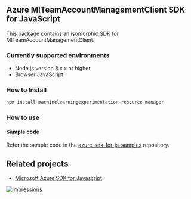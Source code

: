 ## Azure MlTeamAccountManagementClient SDK for JavaScript

This package contains an isomorphic SDK for MlTeamAccountManagementClient.

### Currently supported environments

- Node.js version 8.x.x or higher
- Browser JavaScript

### How to Install

```bash
npm install machinelearningexperimentation-resource-manager
```

### How to use

#### Sample code

Refer the sample code in the [azure-sdk-for-js-samples](https://github.com/Azure/azure-sdk-for-js-samples) repository.

## Related projects

- [Microsoft Azure SDK for Javascript](https://github.com/Azure/azure-sdk-for-js)


![Impressions](https://azure-sdk-impressions.azurewebsites.net/api/impressions/azure-sdk-for-js%2Fsdk%2Fcdn%2Farm-cdn%2FREADME.png)